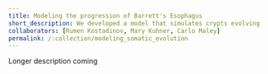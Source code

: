 ```yaml
---
title: Modeling the progression of Barrett's Esophagus
short_description: We developed a model that simulates crypts evolving in a 2D tissue in order to understand the evolutionary dynamics of Barrett's Esophagus.
collaborators: [Rumen Kostadinov, Mary Kuhner, Carlo Maley]
permalink: /:collection/modeling_somatic_evolution
---
```

Longer description coming
